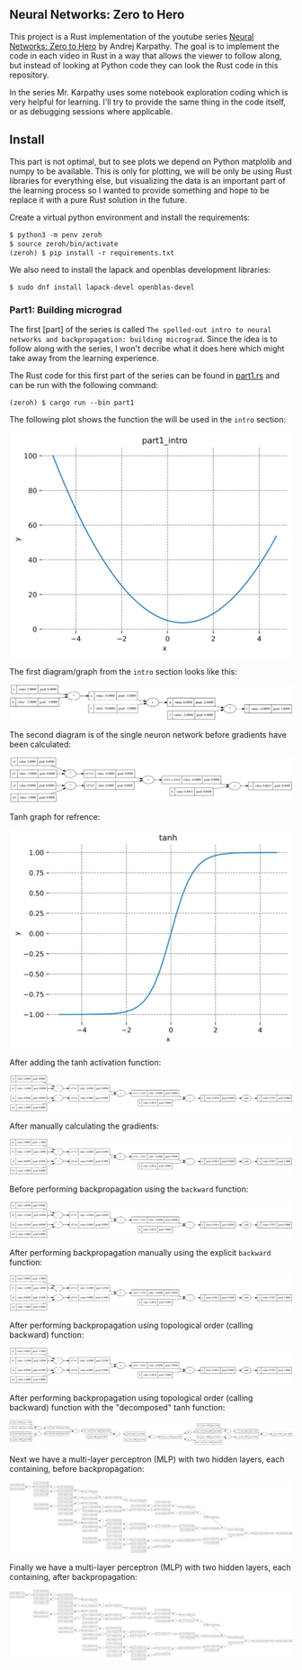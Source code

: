 ## Neural Networks:  Zero to Hero
This project is a Rust implementation of the youtube series
[Neural Networks:  Zero to Hero] by Andrej Karpathy.
The goal is to implement the code in each video in Rust in a way that allows
the viewer to follow along, but instead of looking at Python code they can
look the Rust code in this repository.

In the series Mr. Karpathy uses some notebook exploration coding which is very
helpful for learning. I'll try to provide the same thing in the code itself, or 
as debugging sessions where applicable.

## Install
This part is not optimal, but to see plots we depend on Python matplolib and
numpy to be available. This is only for plotting, we will be only be using Rust
libraries for everything else, but visualizing the data is an important part
of the learning process so I wanted to provide something and hope to be
replace it with a pure Rust solution in the future.

Create a virtual python environment and install the requirements:
```
$ python3 -m penv zeroh
$ source zeroh/bin/activate
(zeroh) $ pip install -r requirements.txt
```
We also need to install the lapack and openblas development libraries:
```console
$ sudo dnf install lapack-devel openblas-devel
```

### Part1: Building micrograd
The first [part] of the series is called 
`The spelled-out intro to neural networks and backpropagation: building micrograd`.
Since the idea is to follow along with the series, I won't decribe what it does
here which might take away from the learning experience.

The Rust code for this first part of the series can be found in
[part1.rs](./src/bin/part1.rs) and can be run with the following command:
```console
(zeroh) $ cargo run --bin part1
```
The following plot shows the function the will be used in the  `intro` section:

![image](./plots/part1_intro.svg)

The first diagram/graph from the `intro` section looks like this:

![image](./plots/part1_graph.svg)

The second diagram is of the single neuron network before gradients have
been calculated:

![image](./plots/part1_single_neuron1.svg)

Tanh graph for refrence:

![image](./plots/tanh.svg)

After adding the tanh activation function:

![image](./plots/part1_single_neuron2.svg)

After manually calculating the gradients:

![image](./plots/part1_single_neuron3.svg)

Before performing backpropagation using the `backward` function:

![image](./plots/part1_single_neuron4.svg)

After performing backpropagation manually using the explicit `backward` function:

![image](./plots/part1_single_neuron5.svg)

After performing backpropagation using topological order (calling backward)
function:

![image](./plots/part1_single_neuron6.svg)

After performing backpropagation using topological order (calling backward)
function with the "decomposed" tanh function:

![image](./plots/part1_single_neuron7.svg)

Next we have a multi-layer perceptron (MLP) with two hidden layers, each
containing, before backpropagation:

![image](./plots/part1_single_neuron8.svg)

Finally we have a multi-layer perceptron (MLP) with two hidden layers, each
containing, after backpropagation:

![image](./plots/part1_single_neuron9.svg)

[Neural Networks:  Zero to Hero]: https://www.youtube.com/playlist?list=PLAqhIrjkxbuWI23v9cThsA9GvCAUhRvKZ
[part1]: https://www.youtube.com/watch?v=VMj-3S1tku0&list=PLAqhIrjkxbuWI23v9cThsA9GvCAUhRvKZ&index=2
